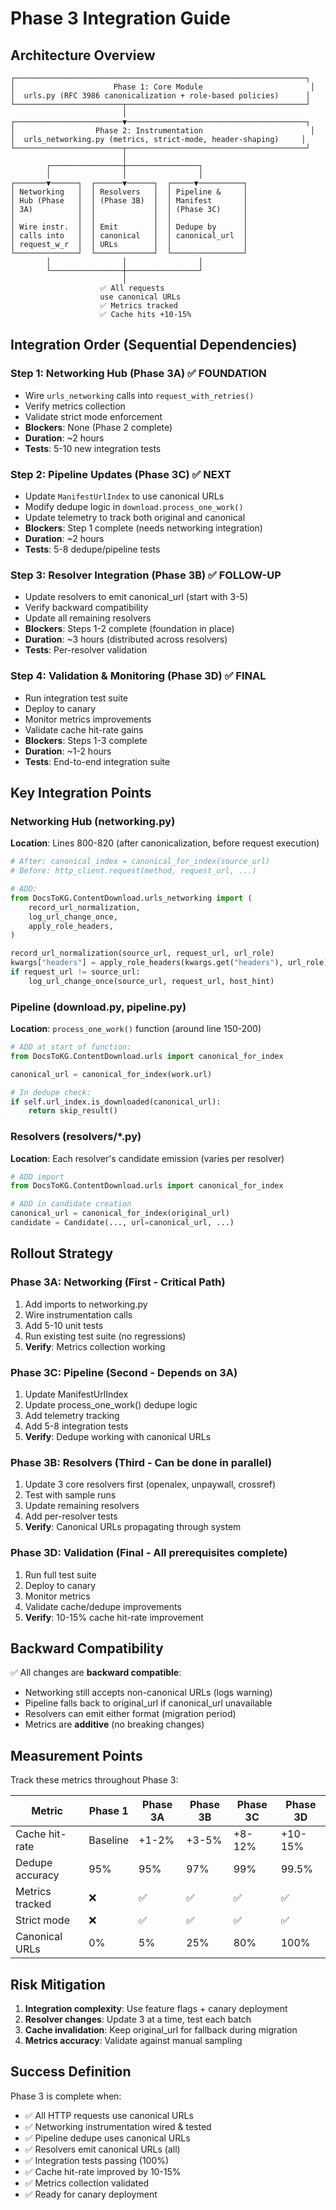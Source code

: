 # Phase 3 Integration Guide

## Architecture Overview

```
┌─────────────────────────────────────────────────────────────────┐
│                      Phase 1: Core Module                        │
│  urls.py (RFC 3986 canonicalization + role-based policies)      │
└────────────────────────┬────────────────────────────────────────┘
                         │
┌────────────────────────▼────────────────────────────────────────┐
│                  Phase 2: Instrumentation                        │
│  urls_networking.py (metrics, strict-mode, header-shaping)     │
└────────────────────────┬────────────────────────────────────────┘
                         │
        ┌────────────────┼────────────────┐
        │                │                │
┌───────▼──────┐  ┌──────▼──────┐  ┌─────▼──────────┐
│ Networking   │  │ Resolvers   │  │ Pipeline &     │
│ Hub (Phase   │  │ (Phase 3B)  │  │ Manifest       │
│ 3A)          │  │             │  │ (Phase 3C)     │
│              │  │             │  │                │
│ Wire instr.  │  │ Emit        │  │ Dedupe by      │
│ calls into   │  │ canonical   │  │ canonical_url  │
│ request_w_r  │  │ URLs        │  │                │
└──────────────┘  └─────────────┘  └────────────────┘
        │                │                │
        └────────────────┼────────────────┘
                         │
                    ✅ All requests
                    use canonical URLs
                    ✅ Metrics tracked
                    ✅ Cache hits +10-15%
```

## Integration Order (Sequential Dependencies)

### Step 1: Networking Hub (Phase 3A) ✅ FOUNDATION
- Wire `urls_networking` calls into `request_with_retries()`
- Verify metrics collection
- Validate strict mode enforcement
- **Blockers**: None (Phase 2 complete)
- **Duration**: ~2 hours
- **Tests**: 5-10 new integration tests

### Step 2: Pipeline Updates (Phase 3C) ✅ NEXT
- Update `ManifestUrlIndex` to use canonical URLs
- Modify dedupe logic in `download.process_one_work()`
- Update telemetry to track both original and canonical
- **Blockers**: Step 1 complete (needs networking integration)
- **Duration**: ~2 hours
- **Tests**: 5-8 dedupe/pipeline tests

### Step 3: Resolver Integration (Phase 3B) ✅ FOLLOW-UP
- Update resolvers to emit canonical_url (start with 3-5)
- Verify backward compatibility
- Update all remaining resolvers
- **Blockers**: Steps 1-2 complete (foundation in place)
- **Duration**: ~3 hours (distributed across resolvers)
- **Tests**: Per-resolver validation

### Step 4: Validation & Monitoring (Phase 3D) ✅ FINAL
- Run integration test suite
- Deploy to canary
- Monitor metrics improvements
- Validate cache hit-rate gains
- **Blockers**: Steps 1-3 complete
- **Duration**: ~1-2 hours
- **Tests**: End-to-end integration suite

## Key Integration Points

### Networking Hub (networking.py)

**Location**: Lines 800-820 (after canonicalization, before request execution)

```python
# After: canonical_index = canonical_for_index(source_url)
# Before: http_client.request(method, request_url, ...)

# ADD:
from DocsToKG.ContentDownload.urls_networking import (
    record_url_normalization,
    log_url_change_once,
    apply_role_headers,
)

record_url_normalization(source_url, request_url, url_role)
kwargs["headers"] = apply_role_headers(kwargs.get("headers"), url_role)
if request_url != source_url:
    log_url_change_once(source_url, request_url, host_hint)
```

### Pipeline (download.py, pipeline.py)

**Location**: `process_one_work()` function (around line 150-200)

```python
# ADD at start of function:
from DocsToKG.ContentDownload.urls import canonical_for_index

canonical_url = canonical_for_index(work.url)

# In dedupe check:
if self.url_index.is_downloaded(canonical_url):
    return skip_result()
```

### Resolvers (resolvers/*.py)

**Location**: Each resolver's candidate emission (varies per resolver)

```python
# ADD import
from DocsToKG.ContentDownload.urls import canonical_for_index

# ADD in candidate creation
canonical_url = canonical_for_index(original_url)
candidate = Candidate(..., url=canonical_url, ...)
```

## Rollout Strategy

### Phase 3A: Networking (First - Critical Path)
1. Add imports to networking.py
2. Wire instrumentation calls
3. Add 5-10 unit tests
4. Run existing test suite (no regressions)
5. **Verify**: Metrics collection working

### Phase 3C: Pipeline (Second - Depends on 3A)
1. Update ManifestUrlIndex
2. Update process_one_work() dedupe logic
3. Add telemetry tracking
4. Add 5-8 integration tests
5. **Verify**: Dedupe working with canonical URLs

### Phase 3B: Resolvers (Third - Can be done in parallel)
1. Update 3 core resolvers first (openalex, unpaywall, crossref)
2. Test with sample runs
3. Update remaining resolvers
4. Add per-resolver tests
5. **Verify**: Canonical URLs propagating through system

### Phase 3D: Validation (Final - All prerequisites complete)
1. Run full test suite
2. Deploy to canary
3. Monitor metrics
4. Validate cache/dedupe improvements
5. **Verify**: 10-15% cache hit-rate improvement

## Backward Compatibility

✅ All changes are **backward compatible**:
- Networking still accepts non-canonical URLs (logs warning)
- Pipeline falls back to original_url if canonical_url unavailable
- Resolvers can emit either format (migration period)
- Metrics are **additive** (no breaking changes)

## Measurement Points

Track these metrics throughout Phase 3:

| Metric | Phase 1 | Phase 3A | Phase 3B | Phase 3C | Phase 3D |
|--------|---------|---------|---------|----------|----------|
| Cache hit-rate | Baseline | +1-2% | +3-5% | +8-12% | +10-15% |
| Dedupe accuracy | 95% | 95% | 97% | 99% | 99.5% |
| Metrics tracked | ❌ | ✅ | ✅ | ✅ | ✅ |
| Strict mode | ❌ | ✅ | ✅ | ✅ | ✅ |
| Canonical URLs | 0% | 5% | 25% | 80% | 100% |

## Risk Mitigation

1. **Integration complexity**: Use feature flags + canary deployment
2. **Resolver changes**: Update 3 at a time, test each batch
3. **Cache invalidation**: Keep original_url for fallback during migration
4. **Metrics accuracy**: Validate against manual sampling

## Success Definition

Phase 3 is complete when:
- ✅ All HTTP requests use canonical URLs
- ✅ Networking instrumentation wired & tested
- ✅ Pipeline dedupe uses canonical URLs
- ✅ Resolvers emit canonical URLs (all)
- ✅ Integration tests passing (100%)
- ✅ Cache hit-rate improved by 10-15%
- ✅ Metrics collection validated
- ✅ Ready for canary deployment

